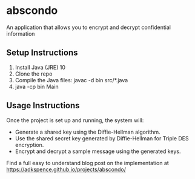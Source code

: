 # abscondo
An application that allows you to encrypt and decrypt confidential information

## Setup Instructions
1. Install Java (JRE) 10
2. Clone the repo
3. Compile the Java files: javac -d bin src/*.java
4. java -cp bin Main

## Usage Instructions
Once the project is set up and running, the system will:

- Generate a shared key using the Diffie-Hellman algorithm.
- Use the shared secret key generated by Diffie-Hellman for Triple DES encryption.
- Encrypt and decrypt a sample message using the generated keys.

Find a full easy to understand blog post on the implementation at https://adkspence.github.io/projects/abscondo/
